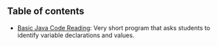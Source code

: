 ## Table of contents

* [Basic Java Code Reading][java-reading]: Very short program that asks students to identify variable declarations and values.

[java-reading]: https://github.com/CSE-Introduction-Course/PossibleActivities/tree/master/Variables/Introduction/Assignments/ReadingQuestionsJava/Writeup.md
